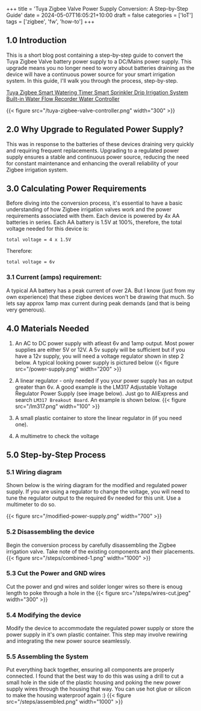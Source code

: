 +++
title = 'Tuya Zigbee Valve Power Supply Conversion: A Step-by-Step Guide'
date = 2024-05-07T16:05:21+10:00
draft = false
categories = ['IoT']
tags = ['zigbee', 'fw', 'how-to']
+++

## 1.0 Introduction
This is a short blog post containing a step-by-step guide to convert the Tuya Zigbee Valve battery power supply to a DC/Mains power supply. This upgrade means you no longer need to worry about batteries draining as the device will have a continuous power source for your smart irrigation system. In this guide, I'll walk you through the process, step-by-step.

[Tuya Zigbee Smart Watering Timer Smart Sprinkler Drip Irrigation System Built-in Water Flow Recorder Water Controller](https://www.aliexpress.com/item/1005005196816776.html?spm=a2g0o.order_list.order_list_main.40.14971802Z6sJ8Y)

{{< figure src="/tuya-zigbee-valve-controller.png" width="300" >}}

## 2.0 Why Upgrade to Regulated Power Supply?
This was in response to the batteries of these devices draining very quickly and requiring frequent replacements. Upgrading to a regulated power supply ensures a stable and continuous power source, reducing the need for constant maintenance and enhancing the overall reliability of your Zigbee irrigation system.

## 3.0 Calculating Power Requirements
Before diving into the conversion process, it's essential to have a basic understanding of how Zigbee irrigation valves work and the power requirements associated with them. 
Each device is powered by 4x AA batteries in series. Each AA battery is 1.5V at 100%, therefore, the total voltage needed for this device is:

``` 
total voltage = 4 x 1.5V
```

Therefore: 
```
total voltage = 6v
```

### 3.1 Current (amps) requirement: 
A typical AA battery has a peak current of over 2A. But I know (just from my own experience) that these zigbee devices won't be drawing that much. So lets say approx 1amp max current during peak demands (and that is being very generous). 

## 4.0 Materials Needed
1. An AC to DC power supply with atleast 6v and 1amp output. Most power supplies are either 5V or 12V. A 5v supply will be sufficient but if you have a 12v supply, you will need a voltage regulator shown in step 2 below. A typical looking power supply is pictured below
{{< figure src="/power-supply.png" width="200" >}}

2. A linear regulator - only needed if you your power supply has an output greater than 6v. A good example is the LM317 Adjustable Voltage Regulator Power Supply (see image below). Just go to AliExpress and search `LM317 Breakout Board`. An example is shown below. 
{{< figure src="/lm317.png" width="100" >}}

3. A small plastic container to store the linear regulator in (if you need one). 
4. A multimetre to check the voltage 


## 5.0 Step-by-Step Process

### 5.1 Wiring diagram
Shown below is the wiring diagram for the modified and regulated power supply. If you are using a regulator to change the voltage, you will need to tune the regulator output to the required 6v needed for this unit. Use a multimeter to do so. 

{{< figure src="/modified-power-supply.png" width="700" >}}

### 5.2 Disassembling the device
Begin the conversion process by carefully disassembling the Zigbee irrigation valve. Take note of the existing components and their placements.
{{< figure src="/steps/combined-1.png" width="1000" >}}

### 5.3 Cut the Power and GND wires
Cut the power and gnd wires and solder longer wires so there is enoug length to poke through a hole in the 
{{< figure src="/steps/wires-cut.jpeg" width="300" >}}

### 5.4 Modifying the device
Modify the device to accommodate the regulated power supply or store the power supply in it's own plastic container. This step may involve rewiring and integrating the new power source seamlessly.

### 5.5 Assembling the System
Put everything back together, ensuring all components are properly connected. I found that the best way to do this was using a drill to cut a small hole in the side of the plastic housing and poking the new power supply wires through the housing that way. You can use hot glue or silicon to make the housing waterproof again :) 
{{< figure src="/steps/assembled.png" width="1000" >}}

